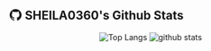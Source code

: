 
<h2>
<img width="24" height="24" style="height:1em;width:1em;margin:0 0.05em 0 0.1em;vertical-align:-0.1em;"
 src="assets/github.svg" />
SHEILA0360's Github Stats
</h2>

<p align="center"> 
  <img alt="Top Langs" height="150px" src="https://github-readme-stats-eight-chi-46.vercel.app/api/top-langs/?username=SHEILA0360&layout=compact&show_icons=true&theme=onedark" />
  <img alt="github stats" height="150px" src="https://github-readme-stats-eight-chi-46.vercel.app/api?username=SHEILA0360&theme=gruvbox_light&show_icons=true" />
</p>



<p align= "center>

![GitHub Snake Animation](https://github.com/SHEILA0360/SHEILA0360/blob/df2c6f5069345b47fcb7f100f0a7b796c0f3894f/outputs/github-contribution-grid-snake-dark.svg)

</p>
